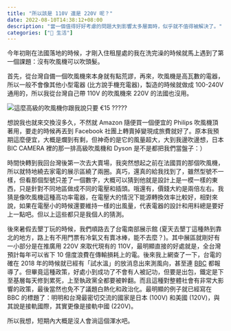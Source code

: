 ```yaml
---
title: "所以該是 110V 還是 220V 呢？"
date: 2022-08-10T14:38:12+08:00
description: "當一個值得好好考慮的問題大到影響太多層面時，似乎就不值得被解決了。"
categories: ["🍫 生活"]
---
```


今年初剛在法國落地的時候，才剛入住租屋處的我在洗完澡的時候就馬上遇到了第一個課題：沒有吹風機可以吹頭髮。

首先，從台灣自備一個吹風機來本身就有點荒謬，再來，吹風機是高瓦數的電器，所以一般不會像其他小型電器 (比方說手機充電器)，製造的時候就做成 100-240V 通用的，所以我從台灣自己帶 110V 的吹風機來 220V 的法國也沒用。

![這麼高級的吹風機你跟我說只要 €15 ?????](hair-dryer.png "這麼高級的吹風機你跟我說只要 €15 ?????")

想說我也就來交換沒多久，不然就 Amazon 隨便買一個便宜的 Philips 吹風機頂著用，要走的時候再丟到 Facebook 社團上轉賣掉變現成旅費就好了。原本我預期這麼便宜，大概是爛到有剩，但神奇的是它的風量超大，大到我邊吹邊想，日本 BIC CAMERA 裡的那一排高級吹風機和 Dyson 是不是都把我們當盤子：）

時間快轉到我回台灣後第一次去大賣場，我突然想起之前在法國買的那個吹風機，所以就特地繞去家電的展示區繞了兩圈。真巧，還真的給我找到了，雖然型號不一樣，但看那個型號只差了一個數字，大概可以猜到他就是設計上是一模一樣的東西，只是針對不同地區做成不同的電壓和插頭。哦還有，價錢大約是兩倍左右。我猜是像吹風機這種高功率電器，在電壓大的情況下能源轉換效率比較好，相對來說，如果在電壓小的時候還要維持一樣的出風量，代表電器的設計和用料總是要好上一點吧。但以上這些都只是我個人的猜測。

後來暑假去墾丁玩的時候，我們順路去了台電南部展示館 (夏天去墾丁這種熱到靠北的地方，路上有不用門票有冷氣又有賣冰棒，能不去麼？)。其中展區就剛好有一小部分是在推廣用 220V 來取代現有的 110V，最明顯直接的好處就是，全台灣預計每年可以省下 10 億度浪費在傳輸損耗上的電。後來我上網查了一下，台電的確在 2018 年的時候就已經有「試水溫」的放消息出來測風向，甚至連 [BBC](https://web.archive.org/web/20220831182933/https://www.bbc.com/zhongwen/trad/45876874) 都報導了。但畢竟這種政策，好處小到成功了不會有人被記功，但要是出包，鐵定是下至基層每天修到累死，上至執政黨全都要被幹翻。而且這種對整體社會有非常大影響的政策，最後當然也免不了議題白熱化和政治化。最明顯的例子就已經寫在 BBC 的標題了：明明和台灣最密切交流的國家是日本 (100V) 和美國 (120V)，與其說是接軌國際，其實更像是接軌中國 (220V)。

所以我想，短期內大概是沒人會淌這個渾水吧。
